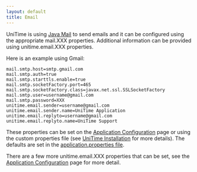 ```yaml
---
layout: default
title: Email
---
```



UniTime is using [Java Mail](http://www.oracle.com/technetwork/java/javamail/index.html) to send emails and it can be configured using the appropriate mail.XXX properties. Additional information can be provided using unitime.email.XXX properties.

Here is an example using Gmail:
```
mail.smtp.host=smtp.gmail.com
mail.smtp.auth=true
mail.smtp.starttls.enable=true
mail.smtp.socketFactory.port=465
mail.smtp.socketFactory.class=javax.net.ssl.SSLSocketFactory
mail.smtp.user=username@gmail.com
mail.smtp.password=XXX
unitime.email.sender=username@gmail.com
unitime.email.sender.name=UniTime Application
unitime.email.replyto=username@gmail.com
unitime.email.replyto.name=UniTime Support
```

These properties can be set on the [Application Configuration](application-configuration) page or using the custom properties file (see [UniTime Installation](installation) for more details). The defaults are set in the [application.properties file](https://github.com/UniTime/unitime/blob/master/JavaSource/application.properties#L93-L132).

There are a few more unitime.email.XXX properties that can be set, see the [Application Configuration](application-configuration) page for more detail.
